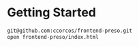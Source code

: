 # Getting Started

```sh
git@github.com:ccorcos/frontend-preso.git
open frontend-preso/index.html
```
